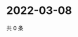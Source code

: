 # 2022-03-08

共 0 条

<!-- BEGIN WEIBO -->
<!-- 最后更新时间 Tue Mar 08 2022 13:13:51 GMT+0800 (China Standard Time) -->

<!-- END WEIBO -->
